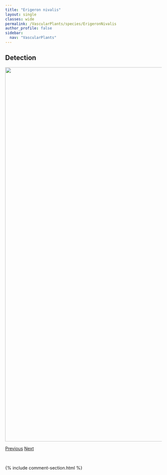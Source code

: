 ```yaml
---
title: "Erigeron nivalis"
layout: single
classes: wide
permalink: /VascularPlants/species/ErigeronNivalis
author_profile: false
sidebar:
  nav: "VascularPlants"
---
```


<h2>Detection</h2>

<a href="https://drive.google.com/uc?export=view&id=1gmLAF3NKZESigb5jsWy6B--5ECQZ7yGB">
<img src="https://drive.google.com/uc?export=view&id=1gmLAF3NKZESigb5jsWy6B--5ECQZ7yGB" height = "1200" width = "800">
</a>


<a href="/DevelopmentWebsite/VascularPlants/species/ErigeronLonchophyllus" class="pagination--pager" title="Erigeron lonchophyllus">Previous</a> <a href="/DevelopmentWebsite/VascularPlants/species/ErigeronPhiladelphicus" class="pagination--pager" title="Erigeron philadelphicus">Next</a>

<p>&nbsp;</p>

{% include comment-section.html %}
